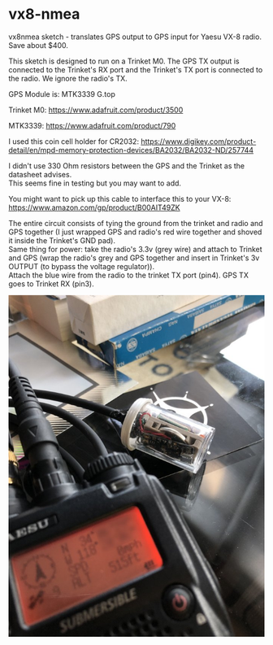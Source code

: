 # vx8-nmea

vx8nmea sketch - translates GPS output to GPS input for Yaesu VX-8 radio.  Save about $400.

This sketch is designed to run on a Trinket M0.  The GPS TX output is connected to the Trinket's RX port 
and the Trinket's TX port is connected to the radio.  We ignore the radio's TX.

GPS Module is: MTK3339 G.top

Trinket M0: https://www.adafruit.com/product/3500

MTK3339:  https://www.adafruit.com/product/790

I used this coin cell holder for CR2032: 
https://www.digikey.com/product-detail/en/mpd-memory-protection-devices/BA2032/BA2032-ND/257744

I didn't use 330 Ohm resistors between the GPS and the Trinket as the datasheet advises.  
This seems fine in testing but you may want to add.

You might want to pick up this cable to interface this to your VX-8:
https://www.amazon.com/gp/product/B00AIT49ZK

The entire circuit consists of tying the ground from the trinket and radio and GPS together (I just wrapped GPS and radio's red wire together and shoved it inside the Trinket's GND pad).  
Same thing for power: take the radio's 3.3v (grey wire) and attach to Trinket and GPS (wrap the radio's grey and GPS together and insert in Trinket's 3v OUTPUT (to bypass the voltage regulator)).  
Attach the blue wire from the radio to the trinket TX port (pin4). GPS TX goes to Trinket RX (pin3).

![](https://raw.githubusercontent.com/crazypill/vx8-nmea/master/GPS-VX8.jpeg)


